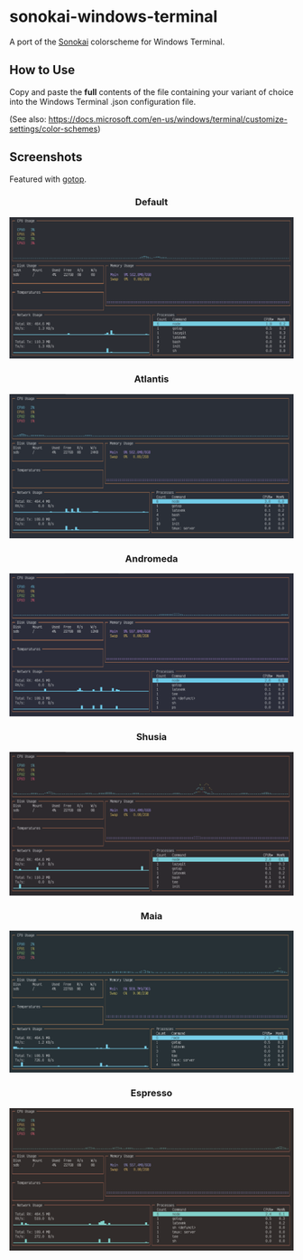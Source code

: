 # sonokai-windows-terminal
A port of the [Sonokai](https://github.com/sainnhe/sonokai) colorscheme for Windows Terminal.

## How to Use
Copy and paste the **full** contents of the file containing your variant of choice into the Windows Terminal .json configuration file.

(See also: https://docs.microsoft.com/en-us/windows/terminal/customize-settings/color-schemes)

## Screenshots
Featured with [gotop](https://github.com/cjbassi/gotop).

<div align="center">
	<h3>Default</h3>
	<img src="screenshots/default.png" />
</div>

<div align="center">
	<h3>Atlantis</h3>
	<img src="screenshots/atlantis.png" />
</div>

<div align="center">
	<h3>Andromeda</h3>
	<img src="screenshots/andromeda.png" />
</div>

<div align="center">
	<h3>Shusia</h3>
	<img src="screenshots/shusia.png" />
</div>

<div align="center">
	<h3>Maia</h3>
	<img src="screenshots/maia.png" />
</div>

<div align="center">
	<h3>Espresso</h3>
	<img src="screenshots/espresso.png" />
</div>
